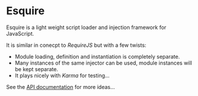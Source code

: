 Esquire
=======

Esquire is a light weight script loader and injection framework for JavaScript.

It is similar in conecpt to _RequireJS_ but with a few twists:

* Module loading, definition and instantiation is completely separate.
* Many instances of the same injector can be used, module instances will be
  kept separate.
* It plays nicely with _Karma_ for testing...

See the [API documentation](http://usrz.github.io/javascript-esquire/)
for more ideas...
